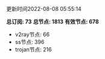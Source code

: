 更新时间2022-08-08 05:55:14

**总订阅: 73**
**总节点: 1813**
**有效节点: 678**
- v2ray节点: 66
- ss节点: 396
- trojan节点: 216
